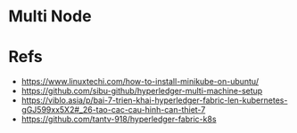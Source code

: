 # Multi Node



# Refs
* https://www.linuxtechi.com/how-to-install-minikube-on-ubuntu/
* https://github.com/sibu-github/hyperledger-multi-machine-setup
* https://viblo.asia/p/bai-7-trien-khai-hyperledger-fabric-len-kubernetes-gGJ599xx5X2#_26-tao-cac-cau-hinh-can-thiet-7
* https://github.com/tantv-918/hyperledger-fabric-k8s

